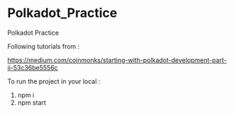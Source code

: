 # Polkadot_Practice

Polkadot Practice

Following tutorials from :

https://medium.com/coinmonks/starting-with-polkadot-development-part-ii-53c36be5556c

To run the project in your local :

1. npm i
2. npm start
